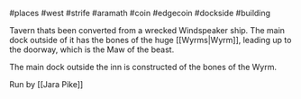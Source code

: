 #places #west #strife  #aramath #coin #edgecoin #dockside #building

Tavern thats been converted from a wrecked Windspeaker ship.  The main dock outside of it has the bones of the huge [[Wyrms|Wyrm]], leading up to the doorway, which is the Maw of the beast.

The main dock outside the inn is constructed of the bones of the Wyrm.

Run by [[Jara Pike]]

